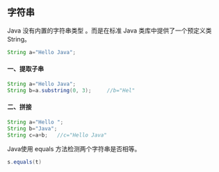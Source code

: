 ## 字符串



Java 没有内置的字符串类型 。而是在标准 Java 类库中提供了一个预定义类String。

```java
String a="Hello Java";
```



#### 一、提取子串

```java
String a="Hello Java";
String b=a.substring(0, 3);		//b="Hel"
```



#### 二、拼接

```java
String a="Hello ";
String b="Java";
String c=a+b;	//c="Hello Java"
```



Java使用 equals 方法检测两个字符串是否相等。

```java
s.equals(t)
```





